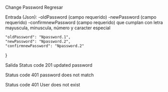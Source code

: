 Change Password
Regresar

Entrada (Json): -oldPassword (campo requerido) -newPassword (campo requerido) -confirmnewPassword (campo requerido)
que cumplan con letra mayuscula, minuscula, número y caracter especial

	"oldPassword": "Npassword.1",
	"newPassword": "Npassword.2",
	"confirmnewPassword": "Npassword.2"
}

Salida
Status code 201 updated password

Status code 401 password does not match

Status code 401 User does not exist
